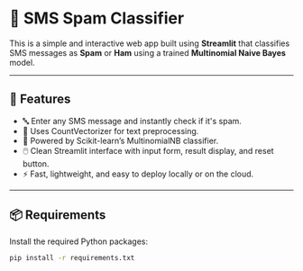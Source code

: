 # 📩 SMS Spam Classifier

This is a simple and interactive web app built using **Streamlit** that classifies SMS messages as **Spam** or **Ham** using a trained **Multinomial Naive Bayes** model.

---

## 🚀 Features

- 🔤 Enter any SMS message and instantly check if it's spam.
- 🧠 Uses CountVectorizer for text preprocessing.
- 🤖 Powered by Scikit-learn’s MultinomialNB classifier.
- 🖱️ Clean Streamlit interface with input form, result display, and reset button.
- ⚡ Fast, lightweight, and easy to deploy locally or on the cloud.

---

## 📦 Requirements

Install the required Python packages:

```bash
pip install -r requirements.txt
